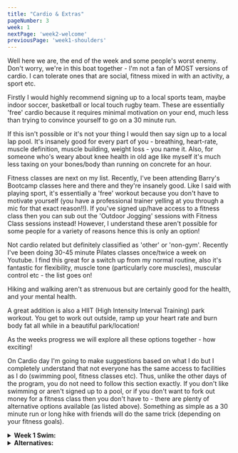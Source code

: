 ```yaml
---
title: "Cardio & Extras"
pageNumber: 3
week: 1
nextPage: 'week2-welcome'
previousPage: 'week1-shoulders'
---
```

Well here we are, the end of the week and some people's worst enemy. Don't worry, we're in this boat together - I'm not a fan of MOST versions of cardio. I can tolerate ones that are social, fitness mixed in with an activity, a sport etc.

Firstly I would highly recommend signing up to a local sports team, maybe indoor soccer, basketball or local touch rugby team. These are essentially 'free' cardio because it requires minimal motivation on your end, much less than trying to convince yourself to go on a 30 minute run.

If this isn't possible or it's not your thing I would then say sign up to a local lap pool. It's insanely good for every part of you - breathing, heart-rate, muscle definition, muscle building, weight loss - you name it. Also, for someone who's weary about knee health in old age like myself it's much less taxing on your bones/body than running on concrete for an hour.

Fitness classes are next on my list. Recently, I've been attending Barry's Bootcamp classes here and there and they're insanely good. Like I said with playing sport, it's essentially a 'free' workout because you don't have to motivate yourself (you have a professional trainer yelling at you through a mic for that exact reason!!). If you've signed up/have access to a fitness class then you can sub out the 'Outdoor Jogging' sessions with Fitness Class sessions instead! However, I understand these aren't possible for some people for a variety of reasons hence this is only an option!

Not cardio related but definitely classified as 'other' or 'non-gym'. Recently I've been doing 30-45 minute Pilates classes once/twice a week on Youtube. I find this great for a switch up from my normal routine, also it's fantastic for flexibility, muscle tone (particularly core muscles), muscular control etc - the list goes on!

Hiking and walking aren't as strenuous but are certainly good for the health, and your mental health.

A great addition is also a HIIT (High Intensity Interval Training) park workout. You get to work out outside, ramp up your heart rate and burn body fat all while in a beautiful park/location!

As the weeks progress we will explore all these options together - how exciting!

On Cardio day I'm going to make suggestions based on what I do but I completely understand that not everyone has the same access to facilities as I do (swimming pool, fitness classes etc). Thus, unlike the other days of the program, you do not need to follow this section exactly. If you don't like swimming or aren't signed up to a pool, or if you don't want to fork out money for a fitness class then you don't have to - there are plenty of alternative options available (as listed above). Something as simple as a 30 minute run or long hike with friends will do the same trick (depending on your fitness goals).

<details>
<summary><b>Week 1 Swim:</b></summary>

Tips

- Get into a breathing rhythm - breath out for 3 strokes while underwater then breathe in and repeat, rotating your head (breathing) on both sides of your body

- If you don't breathe out all of the air in your lungs while underwater then this leaves space for half as much air to be inhaled on your breath in, it also leaves a build up of waste gases in your lungs making you feel more out of breath. So relax underwater and breath out all the oxygen in your lungs in a slow and controlled manner 
  
- Extended, long arm movement forward, as your palm hits the water sweep your arm backwards and down so your forearm is vertical underwater

- Pull your arm all the way backwards, don't give up on that stroke once your hand passes your face

- Breathe when your arm is 'recovering' out of the water, so quickly rotate your head for a breath as the arm on that side is out of the water

- Look down and slightly forward and kick with your toes pointed! 

Easy Swim Workout:

Warm-up:

- Swim 4 lengths of freestyle (up and back in a 25m pool) without stopping.

- 45-second rest.
  
Speed and Endurance Set (2 sets of slow up, fast back):

- Swim 1 slow length up the pool, then 1 length back at a comfortable pace.
  
- 45-second rest.
  
- Swim 1 slow length up the pool, then 1 length back at a comfortable pace.
  
- 45-second rest.

Cooldown:

Swim 4 lengths at a relaxed pace to finish.

Intermediate Swim Workout:

Warm-up:

- Swim 10 lengths of freestyle (one length is 25m) without stopping

- 30-second rest
  
Speed and Endurance Set (3 sets of slow up, fast back):

- Swim 1 slow length up the pool, then immediately 1 length back as fast as you can

- 30-second rest

- Swim 1 slow length up the pool, then immediately 1 length back as fast as you can
  
- 30-second rest

- Swim 1 slow length up the pool, then immediately 1 length back as fast as you can
  
- 30-second rest

Cool down:

- Swim 4 lengths at a relaxed pace to finish

Hard Swim Workout:

Warm-up:

- Swim 12 lengths of freestyle (up and back in a 25m pool) without stopping.
  
- 20-second rest.
  
Speed and Endurance Set (3 sets of slow up, fast back):

- Swim 1 slow length up the pool, then immediately 1 length back as fast as you can

- 20-second rest

- Swim 1 slow length up the pool, then immediately 1 length back as fast as you can
  
- 20-second rest

- Swim 1 slow length up the pool, then immediately 1 length back as fast as you can
  
- 20-second rest

Cool down:

- Swim 6 lengths at a relaxed pace to finish

</details>
  
<details>
<summary><b>Alternatives:</b></summary>
  
I've listed alternatives below (which will be replacing the swim in following week's cardio sessions) for those of you without lap-pool access.

Online Pilates:

- I recommend Move With Nicole on Youtube:

- [MoveWithNicole](https://www.youtube.com/@MoveWithNicole)

She has great workouts for the whole body, legs, abs, upper body, lower body and stretching - I like to try incorporate minimum one workout per week

Outdoor Jogging:

Warm-up:

- Light dynamic stretching (leg swings, arm circles, etc.) for 5-7 minutes while walking
  
Main Workout:

- Jog at a steady pace for 30 minutes.

- At the 10 minute mark, jog slightly faster for 2 minutes (about a 10% increase in speed)

- Recover by relaxing with 1 minute of easy-paced recovery jogging
  
- At the 20 minute mark, repeat the fast jog for 2 minutes with a 1 minut recovery after
   
Cooldown:

- Slow jog or brisk walk for 5 minutes.
  
- Static stretching for major muscle groups (quads, hamstrings, calves, etc.) for 5-7 minutes.

- Aim for a total workout time of 30-45 mins

HIIT Workout:

[ITEMS REQUIRED]: Water bottle, phone (timer), markers (I use my hat and a water bottle)

Go to your local park (if weather permits) and do the following:

Warm-up:

- Light jog around the park (roughly 3-5 mins)

- Bodyweight squats, arm circles, any stretching you want to include

Workout:

- [Place markers 25m apart, do all your exercises at one marker and use the other as your point of reference for sprints]

- I place my water bottle where I am and hat (or other item) at ~25m away

- x10 push-ups

- x10 jump-squats [Normal body weight squats - jump at the top]

- x20 mountain climbers [lie in a plank position and raise your knee to your chest, repeat 20 times (10 per leg) at a rapid pace]

- x1 25m sprint, 25m jog back to starting position

- 45 second rest

REPEAT 3 TIMES

- x10 burpees [basically a push-up superset with a jump-squat]

- x20 body-weight squats

- Lunge 25m (to your reference point)

- Sprint back
  
- 60 second rest

REPEAT 3 TIMES

Cool-down:

- Go for a well-deserved walk/lap around the park. I like to listen to relaxing music, walk slowly and enjoy mother nature before heading home - well done!!
